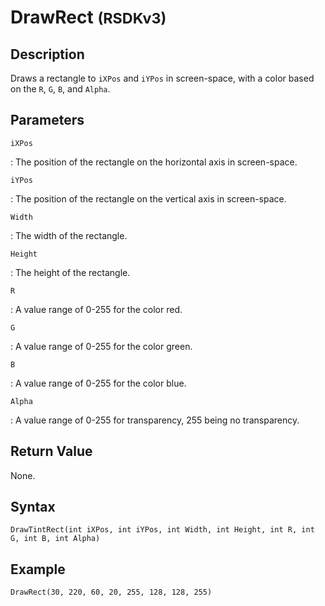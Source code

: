 # DrawRect <small>(RSDKv3)</small>

## Description
Draws a rectangle to `iXPos` and `iYPos` in screen-space, with a color based on the `R`, `G`, `B`, and `Alpha`.

## Parameters
`iXPos`

:   The position of the rectangle on the horizontal axis in screen-space.

`iYPos`

:   The position of the rectangle on the vertical axis in screen-space.

`Width`

:   The width of the rectangle.

`Height`

:   The height of the rectangle.

`R`

:   A value range of 0-255 for the color red.

`G`

:   A value range of 0-255 for the color green.

`B`

:   A value range of 0-255 for the color blue.

`Alpha`

:   A value range of 0-255 for transparency, 255 being no transparency.

## Return Value
None.

## Syntax
```
DrawTintRect(int iXPos, int iYPos, int Width, int Height, int R, int G, int B, int Alpha)
```

## Example
```
DrawRect(30, 220, 60, 20, 255, 128, 128, 255)
```